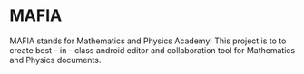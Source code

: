 # MAFIA
MAFIA stands for Mathematics and Physics Academy! This project is to to create best - in - class android editor and collaboration tool for Mathematics and Physics documents.
